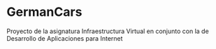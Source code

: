 # GermanCars
Proyecto de la asignatura Infraestructura Virtual en conjunto con la de Desarrollo de Aplicaciones para Internet
